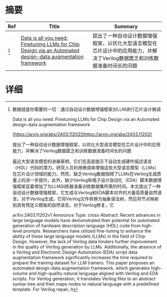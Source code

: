 # 摘要

| Ref | Title | Summary |
| --- | --- | --- |
| [^1] | [Data is all you need: Finetuning LLMs for Chip Design via an Automated design-data augmentation framework](https://arxiv.org/abs/2403.11202) | 提出了一种自动设计数据增强框架，以优化大型语言模型在芯片设计中的应用能力，并解决了Verilog数据匮乏和训练数据准备时间长的问题 |

# 详细

[^1]: 数据就是你需要的一切：通过自动设计数据增强框架对LLM进行芯片设计微调

    Data is all you need: Finetuning LLMs for Chip Design via an Automated design-data augmentation framework

    [https://arxiv.org/abs/2403.11202](https://arxiv.org/abs/2403.11202)

    提出了一种自动设计数据增强框架，以优化大型语言模型在芯片设计中的应用能力，并解决了Verilog数据匮乏和训练数据准备时间长的问题

    

    最近大型语言模型的进展表明，它们在高层提示下自动生成硬件描述语言（HDL）代码的潜力。研究人员利用微调来增强这些大型语言模型（LLMs）在芯片设计领域的能力。然而，缺乏Verilog数据阻碍了LLMs在Verilog生成质量上的进一步提升。此外，缺少Verilog和电子设计自动化（EDA）脚本数据增强框架显着增加了为LLM训练器准备训练数据集所需的时间。本文提出了一种自动设计数据增强框架，它生成与Verilog和EDA脚本对齐的大量高质量自然语言。对于Verilog生成，它将Verilog文件转换为抽象语法树，然后将节点映射到具有预定义模板的自然语言。对于Verilog修复，它

    arXiv:2403.11202v1 Announce Type: cross  Abstract: Recent advances in large language models have demonstrated their potential for automated generation of hardware description language (HDL) code from high-level prompts. Researchers have utilized fine-tuning to enhance the ability of these large language models (LLMs) in the field of Chip Design. However, the lack of Verilog data hinders further improvement in the quality of Verilog generation by LLMs. Additionally, the absence of a Verilog and Electronic Design Automation (EDA) script data augmentation framework significantly increases the time required to prepare the training dataset for LLM trainers. This paper proposes an automated design-data augmentation framework, which generates high-volume and high-quality natural language aligned with Verilog and EDA scripts. For Verilog generation, it translates Verilog files to an abstract syntax tree and then maps nodes to natural language with a predefined template. For Verilog repair, it 
    

